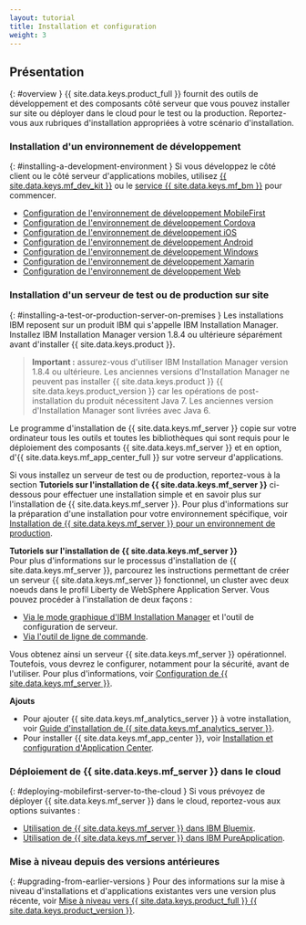 ```yaml
---
layout: tutorial
title: Installation et configuration
weight: 3
---
```

<!-- NLS_CHARSET=UTF-8 -->
## Présentation
{: #overview }
{{ site.data.keys.product_full }} fournit des outils de développement et des composants côté serveur que vous pouvez installer sur site ou déployer dans le cloud pour le test ou la production. Reportez-vous aux rubriques d'installation appropriées à votre scénario d'installation.

### Installation d'un environnement de développement
{: #installing-a-development-environment }
Si vous développez le côté client ou le côté serveur d'applications mobiles, utilisez [{{ site.data.keys.mf_dev_kit }}](development/mobilefirst/) ou le [service {{ site.data.keys.mf_bm }}](../bluemix/using-mobile-foundation) pour commencer.

* [Configuration de l'environnement de développement MobileFirst](development/mobilefirst/)
* [Configuration de l'environnement de développement Cordova](development/cordova)
* [Configuration de l'environnement de développement iOS](development/ios)
* [Configuration de l'environnement de développement Android](development/android)
* [Configuration de l'environnement de développement Windows](development/windows)
* [Configuration de l'environnement de développement Xamarin](development/xamarin)
* [Configuration de l'environnement de développement Web](development/web)

### Installation d'un serveur de test ou de production sur site
{: #installing-a-test-or-production-server-on-premises }
Les installations IBM reposent sur un produit IBM qui s'appelle IBM Installation Manager. Installez IBM Installation Manager version 1.8.4 ou ultérieure séparément avant d'installer {{ site.data.keys.product }}.

> **Important :** assurez-vous d'utiliser IBM Installation Manager version 1.8.4 ou ultérieure. Les anciennes versions d'Installation Manager ne peuvent pas installer {{ site.data.keys.product }} {{ site.data.keys.product_version }} car les opérations de post-installation du produit nécessitent Java 7. Les anciennes version d'Installation Manager sont livrées avec Java 6.

Le programme d'installation de {{ site.data.keys.mf_server }} copie sur votre ordinateur tous les outils et toutes les bibliothèques qui sont requis pour le déploiement des composants {{ site.data.keys.mf_server }} et en option, d'{{ site.data.keys.mf_app_center_full }} sur votre serveur d'applications.

Si vous installez un serveur de test ou de production, reportez-vous à la section **Tutoriels sur l'installation de {{ site.data.keys.mf_server }}** ci-dessous pour effectuer une installation simple et en savoir plus sur l'installation de {{ site.data.keys.mf_server }}. Pour plus d'informations sur la préparation d'une installation pour votre environnement spécifique, voir [Installation de {{ site.data.keys.mf_server }} pour un environnement de production](production).

**Tutoriels sur l'installation de {{ site.data.keys.mf_server }}**  
Pour plus d'informations sur le processus d'installation de {{ site.data.keys.mf_server }}, parcourez les instructions permettant de créer un serveur {{ site.data.keys.mf_server }} fonctionnel, un cluster avec deux noeuds dans le profil Liberty de WebSphere Application Server. Vous pouvez procéder à l'installation de deux façons :

* [Via le mode graphique d'IBM Installation Manager](production/tutorials/graphical-mode) et l'outil de configuration de serveur.
* [Via l'outil de ligne de commande](production/tutorials/command-line).

Vous obtenez ainsi un serveur {{ site.data.keys.mf_server }} opérationnel. Toutefois, vous devrez le configurer, notamment pour la sécurité, avant de l'utiliser. Pour plus d'informations, voir [Configuration de {{ site.data.keys.mf_server }}](production/server-configuration).

**Ajouts**  

* Pour ajouter {{ site.data.keys.mf_analytics_server }} à votre installation, voir [Guide d'installation de {{ site.data.keys.mf_analytics_server }}](production/analytics/installation/).  
* Pour installer {{ site.data.keys.mf_app_center }}, voir [Installation et configuration d'Application Center](production/appcenter).

### Déploiement de {{ site.data.keys.mf_server }} dans le cloud
{: #deploying-mobilefirst-server-to-the-cloud }
Si vous prévoyez de déployer {{ site.data.keys.mf_server }} dans le cloud, reportez-vous aux options suivantes :

* [Utilisation de {{ site.data.keys.mf_server }} dans IBM Bluemix](../bluemix).
* [Utilisation de {{ site.data.keys.mf_server }} dans IBM PureApplication](production/pure-application).

### Mise à niveau depuis des versions antérieures
{: #upgrading-from-earlier-versions }
Pour des informations sur la mise à niveau d'installations et d'applications existantes vers une version plus récente, voir [Mise à niveau vers {{ site.data.keys.product_full }} {{ site.data.keys.product_version }}](../all-tutorials/#upgrading_to_current_version).


